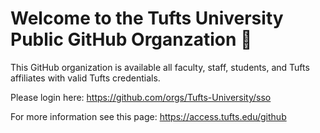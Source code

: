 # Welcome to the Tufts University Public GitHub Organzation 👋
This GitHub organization is available all faculty, staff, students, and Tufts affiliates with valid Tufts credentials.

Please login here: https://github.com/orgs/Tufts-University/sso

For more information see this page: https://access.tufts.edu/github

<!--

**Here are some ideas to get you started:**

🙋‍♀️ A short introduction - what is your organization all about?
🌈 Contribution guidelines - how can the community get involved?
👩‍💻 Useful resources - where can the community find your docs? Is there anything else the community should know?
🍿 Fun facts - what does your team eat for breakfast?
🧙 Remember, you can do mighty things with the power of [Markdown](https://docs.github.com/github/writing-on-github/getting-started-with-writing-and-formatting-on-github/basic-writing-and-formatting-syntax)
-->
